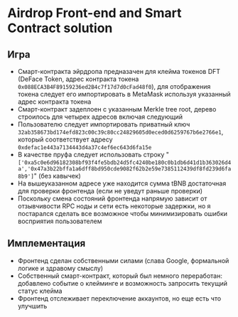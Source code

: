 # Airdrop Front-end and Smart Contract solution

## Игра

- Смарт-контракта эйрдропа предназачен для клейма токенов DFT (DeFace Token, адрес контракта токена `0x088ECA3B4F89159236ed2B4c7f17d7d0cFad48f0`), для отображения токена следует его импортировать в MetaMask используя указанный адрес контракта токена
- Смарт-контракт задеплоен с указанным Merkle tree root, дерево строилось для четырех адресов включая следующий
- Пользователю следует импортировать приватный ключ `32ab358673bd174efd823c00c39c80cc24829605d0eced0d6259767b6e2766e1`, который соответствует адресу `0xdefac1e443a7134443d4a37c4ef6ec643d6fa15e`
- В качестве пруфа следует использовать строку "`['0xa5c0e6d96182308bf93f4fe5bdb24d5fc4240be180c0b1db6d41d1b363026d4a','0x47a3b22bffa1a6dff8bd950cde9082f62b2e59e7385112439df8fd239d6fa8b9']`" (без кавычек)
- На вышеуказанном адресе уже находится сумма tBNB достаточная для проверки фронтенда (если не уведут раньше проверки)
- Поскольку смена состояний фронтенда напрямую зависит от отзывчивости RPC ноды и сети есть некоторые задержки, но я постарался сделать все возможное чтобы минимизировать ошибки восприятия пользователем

## Имплементация
- Фронтенд сделан собственными силами (слава Google, формальной логике и здравому смыслу)
- Собственный смарт-контракт, который был немного переработан: добавлено событие о клейминге и возможность запросить текущий статус клейма
- Фронтенд отслеживает переключение аккаунтов, но еще есть что улучшить
